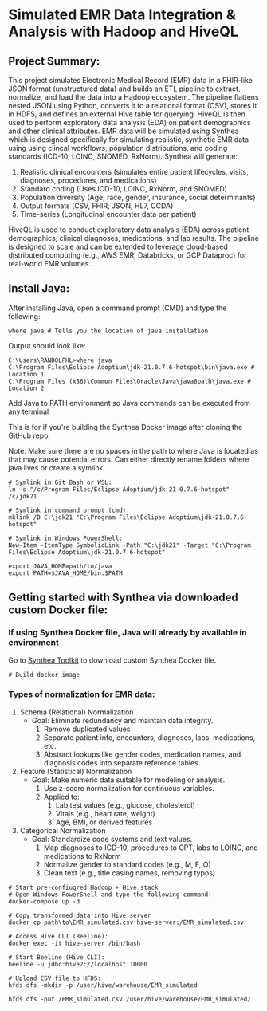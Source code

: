 # Simulated EMR Data Integration & Analysis with Hadoop and HiveQL

## Project Summary: 
This project simulates Electronic Medical Record (EMR) data in a FHIR-like JSON format (unstructured data) and builds an ETL pipeline to extract, normalize, and load the data into a Hadoop ecosystem. The pipeline flattens nested JSON using Python, converts it to a relational format (CSV), stores it in HDFS, and defines an external Hive table for querying. HiveQL is then used to perform exploratory data analysis (EDA) on patient demographics and other clinical attributes. EMR data will be simulated using Synthea which is designed specifically for simulating realistic, synthetic EMR data using using clincal workflows, population distributions, and coding standards (ICD-10, LOINC, SNOMED, RxNorm). Synthea will generate:
1. Realistic clinical encounters (simulates entire patient lifecycles, visits, diagnoses, procedures, and medications)
2. Standard coding (Uses ICD-10, LOINC, RxNorm, and SNOMED)
3. Population diversity (Age, race, gender, insurance, social determinants)
4. Output formats (CSV, FHIR, JSON, HL7, CCDA)
5. Time-series (Longitudinal encounter data per patient)


HiveQL is used to conduct exploratory data analysis (EDA) across patient demographics, clinical diagnoses, medications, and lab results. The pipeline is designed to scale and can be extended to leverage cloud-based distributed computing (e.g., AWS EMR, Databricks, or GCP Dataproc) for real-world EMR volumes.


## Install Java:
After installing Java, open a command prompt (CMD) and type the following:
```
where java # Tells you the location of java installation
```


Output should look like:
```
C:\Users\RANDOLPHL>where java
C:\Program Files\Eclipse Adoptium\jdk-21.0.7.6-hotspot\bin\java.exe # Location 1
C:\Program Files (x86)\Common Files\Oracle\Java\java8path\java.exe # Location 2
```


Add Java to PATH environment so Java commands can be executed from any terminal

This is for if you're building the Synthea Docker image after cloning the GitHub repo.

Note: Make sure there are no spaces in the path to where Java is located as that may cause potential errors. Can either directly rename folders where java lives or create a symlink.
```
# Symlink in Git Bash or WSL:
ln -s "/c/Program Files/Eclipse Adoptium/jdk-21-0.7.6-hotspot" /c/jdk21
```

```
# Symlink in command prompt (cmd):
mklink /D C:\jdk21 "C:\Program Files\Eclipse Adoptium\jdk-21.0.7.6-hotspot"
```


```
# Symlink in Windows PowerShell:
New-Item -ItemType SymbolicLink -Path "C:\jdk21" -Target "C:\Program Files\Eclipse Adoptium\jdk-21.0.7.6-hotspot"
```


```
export JAVA_HOME=path/to/java
export PATH=$JAVA_HOME/bin:$PATH
```


## Getting started with Synthea via downloaded custom Docker file:
### If using Synthea Docker file, Java will already by available in environment
Go to [Synthea Toolkit](https://synthetichealth.github.io/spt/#/customizer) to download custom Synthea Docker file.

```
# Build docker image
```


### Types of normalization for EMR data:
1. Schema (Relational) Normalization
   - Goal: Eliminate redundancy and maintain data integrity.
     1. Remove duplicated values
     2. Separate patient info, encounters, diagnoses, labs, medications, etc.
     3. Abstract lookups like gender codes, medication names, and diagnosis codes into separate reference tables.
2. Feature (Statistical) Normalization
   - Goal: Make numeric data suitable for modeling or analysis.
     1. Use z-score normalization for continuous variables.
     2. Applied to:
        1. Lab test values (e.g., glucose, cholesterol)
        2. Vitals (e.g., heart rate, weight)
        3. Age, BMI, or derived features
3. Categorical Normalization
   - Goal: Standardize code systems and text values.
     1. Map diagnoses to ICD-10, procedures to CPT, labs to LOINC, and medications to RxNorm
     2. Normalize gender to standard codes (e.g., M, F, O)
     3. Clean text (e.g., title casing names, removing typos)
  
    

```
# Start pre-confiugred Hadoop + Hive stack
# Open Windows PowerShell and type the following command:
docker-compose up -d
```


```
# Copy transformed data into Hive server
docker cp path\to\EMR_simulated.csv hive-server:/EMR_simulated.csv
```

```
# Access Hive CLI (Beeline):
docker exec -it hive-server /bin/bash
```


```
# Start Beeline (Hive CLI):
beeline -u jdbc:hive2://localhost:10000
```

```
# Upload CSV file to HFDS:
hfds dfs -mkdir -p /user/hive/warehouse/EMR_simulated

hfds dfs -put /EMR_simulated.csv /user/hive/warehouse/EMR_simulated/
```
